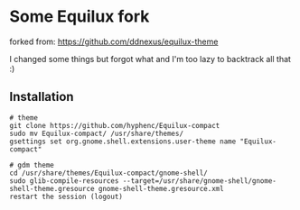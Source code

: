 # Some Equilux fork
forked from: https://github.com/ddnexus/equilux-theme

I changed some things but forgot what and I'm too lazy to backtrack all that :)

## Installation
```
# theme
git clone https://github.com/hyphenc/Equilux-compact
sudo mv Equilux-compact/ /usr/share/themes/
gsettings set org.gnome.shell.extensions.user-theme name "Equilux-compact"

# gdm theme
cd /usr/share/themes/Equilux-compact/gnome-shell/
sudo glib-compile-resources --target=/usr/share/gnome-shell/gnome-shell-theme.gresource gnome-shell-theme.gresource.xml
restart the session (logout)
```

